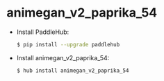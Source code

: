 # animegan_v2_paprika_54
* Install PaddleHub: 

    ```bash
    $ pip install --upgrade paddlehub
    ```

* Install animegan_v2_paprika_54: 

    ```bash
    $ hub install animegan_v2_paprika_54
    ```
